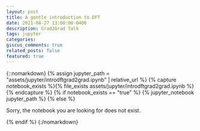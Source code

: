 ```yaml
---
layout: post
title: A gentle introduction to DFT
date: 2021-08-27 13:00:00-0400
description: Grad2Grad Talk
tags: jupyter
categories: 
giscus_comments: true
related_posts: false
featured: true
---
```



{::nomarkdown}
{% assign jupyter_path = "assets/jupyter/introdftgrad2grad.ipynb" | relative_url %}
{% capture notebook_exists %}{% file_exists assets/jupyter/introdftgrad2grad.ipynb %}{% endcapture %}
{% if notebook_exists == "true" %}
    {% jupyter_notebook jupyter_path %}
{% else %}
    <p>Sorry, the notebook you are looking for does not exist.</p>
{% endif %}
{:/nomarkdown}
